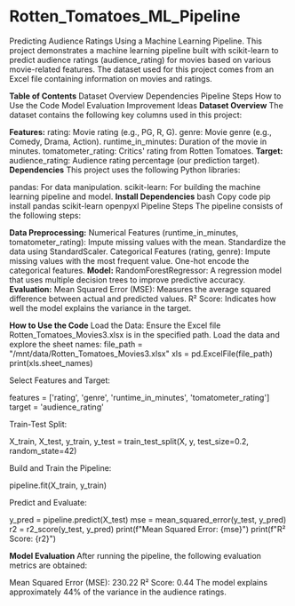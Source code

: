 # Rotten_Tomatoes_ML_Pipeline

Predicting Audience Ratings Using a Machine Learning Pipeline.
This project demonstrates a machine learning pipeline built with scikit-learn to predict audience ratings (audience_rating) for movies based on various movie-related features. The dataset used for this project comes from an Excel file containing information on movies and ratings.

**Table of Contents**
Dataset Overview
Dependencies
Pipeline Steps
How to Use the Code
Model Evaluation
Improvement Ideas
**Dataset Overview**
The dataset contains the following key columns used in this project:

**Features:**
rating: Movie rating (e.g., PG, R, G).
genre: Movie genre (e.g., Comedy, Drama, Action).
runtime_in_minutes: Duration of the movie in minutes.
tomatometer_rating: Critics' rating from Rotten Tomatoes.
**Target:**
audience_rating: Audience rating percentage (our prediction target).
**Dependencies**
This project uses the following Python libraries:

pandas: For data manipulation.
scikit-learn: For building the machine learning pipeline and model.
**Install Dependencies**
bash
Copy code
pip install pandas scikit-learn openpyxl
Pipeline Steps
The pipeline consists of the following steps:

**Data Preprocessing:**
Numerical Features (runtime_in_minutes, tomatometer_rating):
Impute missing values with the mean.
Standardize the data using StandardScaler.
Categorical Features (rating, genre):
Impute missing values with the most frequent value.
One-hot encode the categorical features.
**Model:**
RandomForestRegressor: A regression model that uses multiple decision trees to improve predictive accuracy.
**Evaluation:**
Mean Squared Error (MSE): Measures the average squared difference between actual and predicted values.
R² Score: Indicates how well the model explains the variance in the target.

**How to Use the Code**
Load the Data:
Ensure the Excel file Rotten_Tomatoes_Movies3.xlsx is in the specified path. Load the data and explore the sheet names:
file_path = "/mnt/data/Rotten_Tomatoes_Movies3.xlsx"
xls = pd.ExcelFile(file_path)
print(xls.sheet_names)

Select Features and Target:

features = ['rating', 'genre', 'runtime_in_minutes', 'tomatometer_rating']
target = 'audience_rating'

Train-Test Split:

X_train, X_test, y_train, y_test = train_test_split(X, y, test_size=0.2, random_state=42)


Build and Train the Pipeline:

pipeline.fit(X_train, y_train)


Predict and Evaluate:

y_pred = pipeline.predict(X_test)
mse = mean_squared_error(y_test, y_pred)
r2 = r2_score(y_test, y_pred)
print(f"Mean Squared Error: {mse}")
print(f"R² Score: {r2}")

**Model Evaluation**
After running the pipeline, the following evaluation metrics are obtained:

Mean Squared Error (MSE): 230.22
R² Score: 0.44
The model explains approximately 44% of the variance in the audience ratings.

